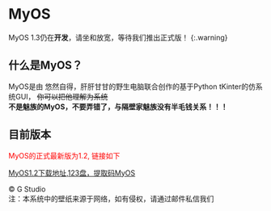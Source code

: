 # MyOS
MyOS 1.3仍在**开发**，请坐和放宽，等待我们推出正式版！ 
{:.warning}
## 什么是MyOS？  
MyOS是由 悠然自得，肝肝甘甘的野生电脑联合创作的基于Python tKinter的仿系统GUI，
~~你可以把他理解为系统~~  
**不是魅族的MyOS，不要弄错了，与隔壁家魅族没有半毛钱关系！！！**  
## 目前版本
<font color=red>MyOS的正式最新版为1.2, 链接如下</font>

[MyOS1.2下载地址,123盘，提取码MyOS](https://www.123pan.com/s/OEaiVv-TMZrv.html) 

© G Studio  
注：本系统中的壁纸来源于网络，如有侵权，请通过邮件私信我们
